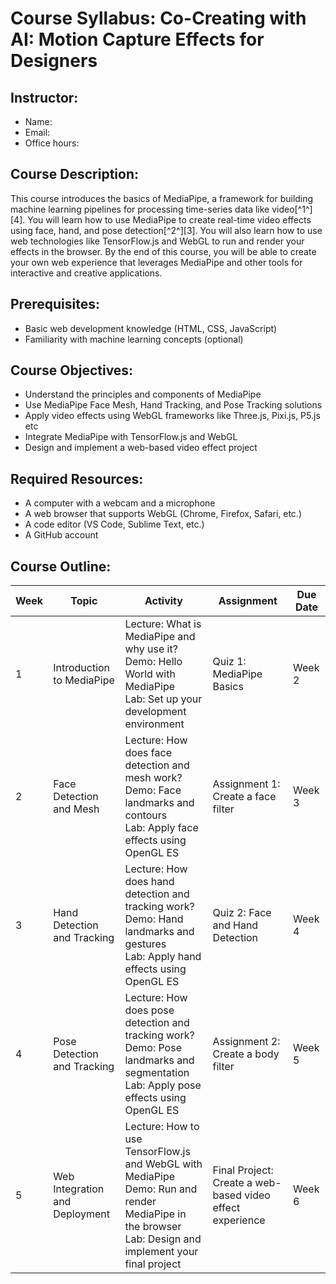 # Course Syllabus: Co-Creating with AI: Motion Capture Effects for Designers

## Instructor: 
- Name: 
- Email: 
- Office hours:

## Course Description:
This course introduces the basics of MediaPipe, a framework for building machine learning pipelines for processing time-series data like video[^1^][4]. You will learn how to use MediaPipe to create real-time video effects using face, hand, and pose detection[^2^][3]. You will also learn how to use web technologies like TensorFlow.js and WebGL to run and render your effects in the browser. By the end of this course, you will be able to create your own web experience that leverages MediaPipe and other tools for interactive and creative applications.

## Prerequisites:
- Basic web development knowledge (HTML, CSS, JavaScript)
- Familiarity with machine learning concepts (optional)

## Course Objectives:
- Understand the principles and components of MediaPipe
- Use MediaPipe Face Mesh, Hand Tracking, and Pose Tracking solutions
- Apply video effects using WebGL frameworks like Three.js, Pixi.js, P5.js etc
- Integrate MediaPipe with TensorFlow.js and WebGL
- Design and implement a web-based video effect project

## Required Resources:
- A computer with a webcam and a microphone
- A web browser that supports WebGL (Chrome, Firefox, Safari, etc.)
- A code editor (VS Code, Sublime Text, etc.)
- A GitHub account

## Course Outline:

| Week | Topic | Activity | Assignment | Due Date |
|------|-------|----------|------------|----------|
| 1 | Introduction to MediaPipe | Lecture: What is MediaPipe and why use it? <br> Demo: Hello World with MediaPipe <br> Lab: Set up your development environment | Quiz 1: MediaPipe Basics | Week 2 |
| 2 | Face Detection and Mesh | Lecture: How does face detection and mesh work? <br> Demo: Face landmarks and contours <br> Lab: Apply face effects using OpenGL ES | Assignment 1: Create a face filter | Week 3 |
| 3 | Hand Detection and Tracking | Lecture: How does hand detection and tracking work? <br> Demo: Hand landmarks and gestures <br> Lab: Apply hand effects using OpenGL ES | Quiz 2: Face and Hand Detection | Week 4 |
| 4 | Pose Detection and Tracking | Lecture: How does pose detection and tracking work? <br> Demo: Pose landmarks and segmentation <br> Lab: Apply pose effects using OpenGL ES | Assignment 2: Create a body filter | Week 5 |
| 5 | Web Integration and Deployment | Lecture: How to use TensorFlow.js and WebGL with MediaPipe <br> Demo: Run and render MediaPipe in the browser <br> Lab: Design and implement your final project | Final Project: Create a web-based video effect experience | Week 6 |



